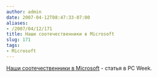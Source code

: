 ```yaml
---
author: admin
date: 2007-04-12T08:47:33-07:00
aliases:
- /2007/04/12/171
title: Наши соотечественники в Microsoft
slug: 171
tags:
- Microsoft
---
```


[Наши соотечественники в Microsoft](http://pcweek.ru/?ID=627348) - статья в PC Week.
